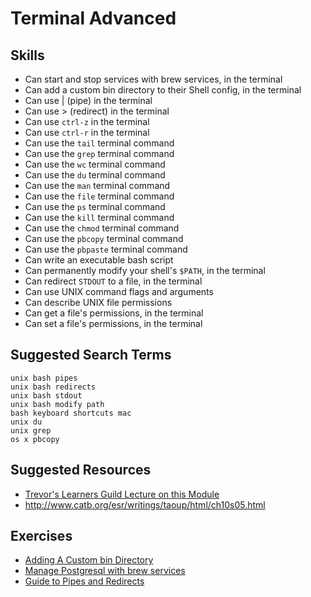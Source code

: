 # Terminal Advanced

## Skills

- Can start and stop services with brew services, in the terminal
- Can add a custom bin directory to their Shell config, in the terminal
- Can use | (pipe) in the terminal
- Can use > (redirect) in the terminal
- Can use `ctrl-z` in the terminal
- Can use `ctrl-r` in the terminal
- Can use the `tail` terminal command
- Can use the `grep` terminal command
- Can use the `wc` terminal command
- Can use the `du` terminal command
- Can use the `man` terminal command
- Can use the `file` terminal command
- Can use the `ps` terminal command
- Can use the `kill` terminal command
- Can use the `chmod` terminal command
- Can use the `pbcopy` terminal command
- Can use the `pbpaste` terminal command
- Can write an executable bash script
- Can permanently modify your shell's `$PATH`, in the terminal
- Can redirect `STDOUT` to a file, in the terminal
- Can use UNIX command flags and arguments
- Can describe UNIX file permissions
- Can get a file's permissions, in the terminal
- Can set a file's permissions, in the terminal


## Suggested Search Terms

```
unix bash pipes
unix bash redirects
unix bash stdout
unix bash modify path
bash keyboard shortcuts mac
unix du
unix grep
os x pbcopy
```

## Suggested Resources

- [Trevor's Learners Guild Lecture on this Module](https://youtu.be/P3v4RXcBFPc)
- http://www.catb.org/esr/writings/taoup/html/ch10s05.html


## Exercises

- [Adding A Custom bin Directory](./exercises/Adding-A-Custom-bin-Directory/README.md)
- [Manage Postgresql with brew services](./exercises/Manage-Postgresql-with-brew-services/README.md)
- [Guide to Pipes and Redirects](http://ryanstutorials.net/linuxtutorial/piping.php)
